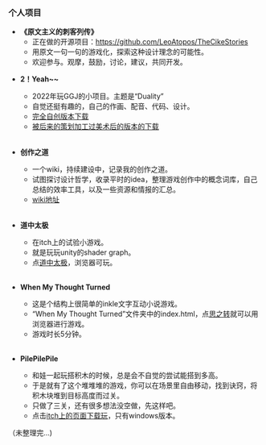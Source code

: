 ### 个人项目

- **《原文主义的刺客列传》**
  - 正在做的开源项目：https://github.com/LeoAtopos/TheCikeStories
  - 用原文一句一句的游戏化，探索这种设计理念的可能性。
  - 欢迎参与。观摩，鼓励，讨论，建议，共同开发。

* **2！Yeah~~**
  * 2022年玩GGJ的小项目。主题是“Duality”
  * 自觉还挺有趣的，自己的作画、配音、代码、设计。
  * [完全自创版本下载](https://www.gmhub.com/game/329)
  * [被后来的策划加工过美术后的版本的下载](https://globalgamejam.org/2022/games/duality%EF%BC%81yeah-3)
<br><br>

* **创作之道**
  * 一个wiki，持续建设中，记录我的创作之道。
  * 试图探讨设计哲学，收录平时的idea，整理游戏创作中的概念词库，自己总结的效率工具，以及一些资源和情报的汇总。
  * [wiki地址](https://github.com/LeoAtopos/wogc/wiki)
<br><br>

* **道中太极**
  * 在itch上的试验小游戏。
  * 就是玩玩unity的shader graph。
  * 点[道中太极](https://leo-ding.itch.io/taijiontheway)，浏览器可玩。
<br><br>

* **When My Thought Turned**
  * 这是个结构上很简单的inkle文字互动小说游戏。
  * “When My Thought Turned”文件夹中的index.html，点[思之转](https://leoatopos.github.io/WMTT/When%20My%20Thought%20Turned/index.html)就可以用浏览器进行游戏。
  * 游戏时长5分钟。
<br><br>

* **PilePilePile**
  * 和娃一起玩搭积木的时候，总是会不自觉的尝试能搭到多高。
  * 于是就有了这个堆堆堆的游戏，你可以在场景里自由移动，找到诀窍，将积木块堆到目标高度而过关。
  * 只做了三关，还有很多想法没空做，先这样吧。
  * 点击[itch上的页面下载玩](https://leo-ding.itch.io/pilepilepile)，只有windows版本。




（未整理完...)
